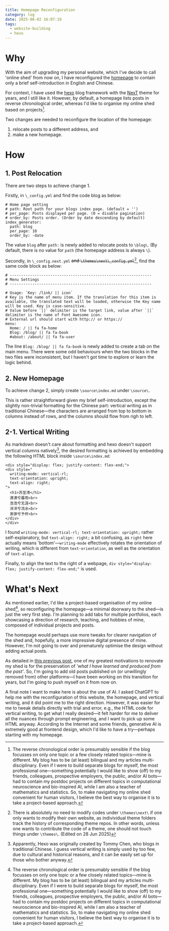 ```yaml
---
title: Homepage Reconfiguration
category: log
date: 2025-06-02 16:07:19
tags:
  - website-building
  - hexo
---
```

# Why
With the aim of upgrading my personal website, which I've decide to call 'online shed' from now on, I have reconfigured the [homepage](/) to contain only a brief self-introduction in English and Chinese.

For context, I have used the [hexo](https://hexo.io/) blog framework with the [NexT](https://theme-next.js.org/) theme for years, and I still like it. However, by default, a homepage lists posts in reverse chronological order, whereas I'd like to organise my online shed based on projects[^1].

Two changes are needed to reconfigure the location of the homepage:
1. relocate posts to a different address, and
2. make a new homepage.
<!-- more -->
# How
## 1. Post Relocation
There are two steps to achieve change 1.

Firstly, in `\_config.yml` and find the code blog as below:
```
# Home page setting
# path: Root path for your blogs index page. (default = '')
# per_page: Posts displayed per page. (0 = disable pagination)
# order_by: Posts order. (Order by date descending by default)
index_generator:
  path: blog
  per_page: 10
  order_by: -date
```
The value `blog` after `path:` is newly added to relocate posts to `\blog\`. (By default, there is no value for `path` (the homepage address is always `\`). 

Secondly, in `\_config.next.yml` ~~and `\themes\next\_config.yml`~~[^3], find the same code block as below:
```
# ---------------------------------------------------------------
# Menu Settings
# ---------------------------------------------------------------

# Usage: `Key: /link/ || icon`
# Key is the name of menu item. If the translation for this item is available, the translated text will be loaded, otherwise the Key name will be used. Key is case-sensitive.
# Value before `||` delimiter is the target link, value after `||` delimiter is the name of Font Awesome icon.
# External url should start with http:// or https://
menu:
  Home: / || fa fa-home  
  Blog: /blog/ || fa fa-book
  #about: /about/ || fa fa-user
```
The line `Blog: /blog/ || fa fa-book` is newly added to create a tab on the main menu. There were some odd behaviours when the two blocks in the two files were inconsistent, but I haven't got time to explore or learn the logic behind.

## 2. New Homepage
To achieve change 2, simply create `\source\index.md` under `\source\`.

This is rather straightforward given my brief self-introduction, except the slightly non-trivial formatting for the Chinese part: vertical writing as in traditional Chinese—the characters are arranged from top to bottom in columns instead of rows, and the columns should flow from righ to left.

## 2-1. Vertical Writing
As markdown doesn't care about formatting and hexo doesn't support vertical columns natively[^2], the desired formatting is achieved by embedding the following HTML block inside `\source\index.md`:
```
<div style="display: flex; justify-content: flex-end;">
<div style="
  writing-mode: vertical-rl;
  text-orientation: upright;
  text-align: right;
">
  <h1>苏至清</h1>
  潇潇兮暮雨<br>
  浩浩兮无涯<br>
  洋洋兮流水<br>
  渺渺兮予怀<br>
</div>
</div>
```
I found `writing-mode: vertical-rl; text-orientation: upright;` rather self-explanatory, but `text-align: right;` a bit confusing, as `right` here actually means 'bottom'—`writing-mode` effectively rotates the orientation of writing, which is different from `text-orientation`, as well as the orientation of `text-align`. 

Finally, to align the text to the right of a webpage, `div style="display: flex; justify-content: flex-end;"` is used.

# What's Next
As mentioned earlier, I'd like a project-based organisation of my online shed[^1], so reconfiguring the homepage—a minimal doorwary to the shed—is just the very first step. I'm planning to add tabs for multiple portfolios, each showcasing a direction of research, teaching, and hobbies of mine, composed of individual projects and posts. 

The homepage would perhaps use more tweaks for clearer navigation of the shed and, hopefully, a more impressive digital presence of mine. However, I'm not going to over and prematurely optimise the design without adding actual posts.

As detailed in [this previous post](/2025/06/02/online-shed-prologue), one of my greatest motivations to renovate my shed is for the preservation of *'what I have learned and produced from the past'*. So, I'm going to add old posts published on (or unwillingly removed from) other platforms—I have been working on this transition for years, but I'm going to push myself on it from now on.

A final note I want to make here is about the use of AI. I asked ChatGPT to help me with the reconfiguration of this website, the homepage, and vertical writing, and it did point me to the right direction. However, it was easier for me to tweak details directly with trial and error, e.g., the HTML code for vertical writing, to get what I really desired—it felt harder for me to deliver all the nuances through prompt engineering, and I want to pick up some HTML anyway. According to the Internet and some friends, generative AI is extremely good at frontend design, which I'd like to have a try—perhaps starting with my homepage.



[^1]: The reverse chronological order is presumably sensible if the blog focusses on only one topic or a few closely related topics—mine is different. My blog has to be (at least) bilingual and my articles multi-disciplinary. Even if I were to build separate blogs for myself, the most professional one—something potentially I would like to show (off) to my friends, colleagues, prospective employers, the public, and/or AI bots—had to contain my postdoc projects on different topics in computational neuroscience and bio-inspired AI, while I am also a teacher of mathematics and statistics. So, to make navigating my online shed convenient for human visitors, I believe the best way to organise it is to take a project-based approach.
[^2]: Apparently, Hexo was originally created by Tommy Chen, who blogs in traditional Chinese. I guess vertical writing is simply used by too few, due to cultural and historical reasons, and it can be easily set up for those who bother anyway.
[^3]: There is absolutely no need to modify codes under `\themes\next\` if one only wants to modify their own website, as indivividual theme folders track the history of corresponding theme repos. In other words, unless one wants to contribute the code of a theme, one should not touch things under `\themes\`. (Edited on 28 Jun 2025)


